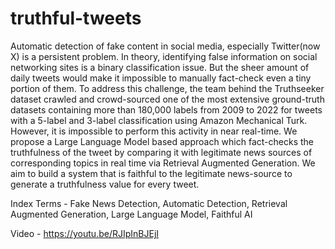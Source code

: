 # truthful-tweets
Automatic detection of fake content in social media, especially Twitter(now X) is a persistent problem. In theory, identifying false information on social networking sites is a binary classification issue. But the sheer amount of daily tweets would make it impossible to manually fact-check even a tiny portion of them. To address this challenge, the team behind the Truthseeker dataset crawled and crowd-sourced one of the most extensive ground-truth datasets containing more than 180,000 labels from 2009 to 2022 for tweets with a 5-label and 3-label classification using Amazon Mechanical Turk. However, it is impossible to perform this activity in near real-time. We propose a Large Language Model based approach which fact-checks the truthfulness of the tweet by comparing it with legitimate news sources of corresponding topics in real time via Retrieval Augmented Generation. We aim to build a system that is faithful to the legitimate news-source to generate a truthfulness value for every tweet.

Index Terms - Fake News Detection, Automatic Detection, Retrieval Augmented Generation, Large Language Model, Faithful AI

Video - https://youtu.be/RJIpInBJEjI
